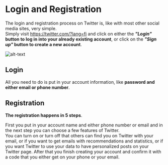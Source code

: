 # Login and Registration

The login and registration process on Twitter is, like with most other social media sites, very simple.<br>
Simply visit https://twitter.com/?lang=fi and click on either the __*"Login"* button to log in into your already existing account__, or click on the __*"Sign up"* button to create a new account__.

![alt-text][log-reg]

## Login

All you need to do is put in your account information, like **password and either email or phone number**.

## Registration

**The registration happens in 5 steps**.

First you put in your account name and either phone number or email and in the next step you can choose a few features of Twitter.<br>
You can turn on or turn off that others can find you on Twitter with your email, or if you want to get emails with recommendations and statistics, or if you want Twitter to use your data to have personalized posts on your Twitter page.
After that you finish creating your account and confirm it with a code that you either get on your phone or your email.

[log-reg]: https://github.com/Nykage/GithubProject/blob/master/images/login-registration.PNG "Login and Registration"